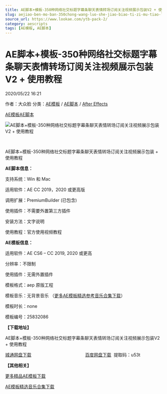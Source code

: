 ```yaml
---
title: AE脚本+模板-350种网络社交标题字幕条聊天表情转场订阅关注视频展示包装V2 + 使用教程
slug: aejiao-ben-mo-ban-350chong-wang-luo-she-jiao-biao-ti-zi-mu-tiao-liao-tian-biao-qing-zhuan-chang-ding-yue-guan-zhu-shi-pin-zhan-shi-bao-zhuang-v2-shi-yong-jiao-cheng
source_url: https://www.lookae.com/ytb-pack-2/
category: aescripts
tags: [AE模板, AE脚本]
---
```

# AE脚本+模板-350种网络社交标题字幕条聊天表情转场订阅关注视频展示包装V2 + 使用教程

2020/05/22 16:21

作者：大众脸
分类：[AE模板](https://www.lookae.com/after-effects/other-after-effects/) / [AE脚本](https://www.lookae.com/after-effects/aescripts/) / [After Effects](https://www.lookae.com/after-effects/)

[AE模板](https://www.lookae.com/tag/ae%e6%a8%a1%e6%9d%bf/)[AE脚本](https://www.lookae.com/tag/ae%e8%84%9a%e6%9c%ac/)

![AE脚本+模板-350种网络社交标题字幕条聊天表情转场订阅关注视频展示包装V2 + 使用教程](https://www.lookae.com/wp-content/uploads/2020/05/YTB-Pack-Extension-Tool.jpg "AE脚本+模板-350种网络社交标题字幕条聊天表情转场订阅关注视频展示包装V2 + 使用教程-LookAE.com")

﻿

AE脚本+模板-350种网络社交标题字幕条聊天表情转场订阅关注视频展示包装 + 使用教程

**AE脚本信息：**

支持系统：Win 和 Mac

适用软件：AE CC 2019，2020 或更高版

调用扩展：PremiumBuilder (已包含)

使用插件：不需要外置第三方插件

安装方法：文字说明

使用教程：官方使用视频教程

**AE模板信息：**

适用软件：AE CS6 – CC 2019, 2020 或更高

分辨率：不限制

使用插件：无需外置插件

模板格式：aep 原版工程

模板音乐：无背景音乐 （[更多AE模板精选参考音乐合集下载](https://item.taobao.com/item.htm?spm=a1z10.1.w4004-2793089344.4.MUvxbV&id=37289930486)）

模板时长：none

模板编号：25832086

**【下载地址】**

AE脚本+模板-350种网络社交标题字幕条聊天表情转场订阅关注视频展示包装V2 + 使用教程

[城通网盘下载](https://089u.com/file/680462-444697597)                                            [百度网盘下载](https://pan.baidu.com/s/1fe46FXg8KTdD4nJVM4_FLw)  提取码：u53t

**【其他相关】**

[更多精品AE模板下载](https://www.lookae.com/after-effects/other-after-effects/)

[AE模板精选音乐合集下载](https://item.taobao.com/item.htm?spm=a1z10.1.w4004-2793089344.4.MUvxbV&id=37289930486)
